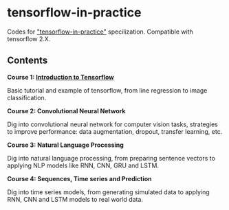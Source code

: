 # tensorflow-in-practice

Codes for ["tensorflow-in-practice"](https://www.coursera.org/specializations/tensorflow-in-practice) specilization. Compatible with tensorflow 2.X.

## Contents

**Course 1: [Introduction to Tensorflow](./01_introuction_to_tensorflow/)**

Basic tutorial and example of tensorflow, from line regression to image classification.

**Course 2: Convolutional Neural Network**

Dig into convolutional neural network for computer vision tasks, strategies to improve performance: data augmentation, dropout, transfer learning, etc.

**Course 3: Natural Language Processing**

Dig into natural language processing, from preparing sentence vectors to applying NLP models like RNN, CNN, GRU and LSTM.

**Course 4: Sequences, Time series and Prediction**

Dig into time series models, from generating simulated data to applying RNN, CNN and LSTM models to real world data.
